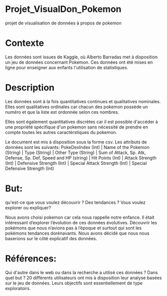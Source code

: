 # Projet_VisualDon_Pokemon
projet de visualisation de données à propos de pokemon


# Contexte 

Les données sont issues de Kaggle, où Alberto Barradas met à disposition un jeu de données concernant Pokemon. 
Ces données ont été mises en ligne pour enseigner aux enfants l'utilisation de statistiques.



# Description
Les données sont à la fois quantitatives continues et qualitatives nominales.
Elles sont qualitatives ordinales car chacun des pokemon possède un numéro et que la liste est ordonnée selon ces nombres.

Elles sont également quantitatives discrètes car il est possible d'accéder à une propriété spécifique d'un pokemon sans nécessité de prendre en compte toutes les autres caractérstiques du pokemon.

Le document est mis à disposition sous la forme csv. 
Les attributs de données sont les suivants:
PokeDexIndex (Int) | Name of the Pokemon (String) | Type (String) | Other Type (String) | Sum of Attack, Sp. Atk, Defense, Sp. Def, Speed and HP (string) | Hit Points (Int) | Attack Strength (Int) | Defensive Strength (Int) | Special Attack Strength (Int) | Special Defensive Strength (Int)


# But:
qu'est-ce que vous voulez découvrir ? Des tendances ? Vous voulez explorer ou expliquer?

Nous avons choisi pokemon car cela nous rappelle notre enfance. Il était intéressant d’explorer l’évolution de ces données évolutives. Découvrir les pokémons que nous n’avions pas à l’époque et surtout qui sont les pokémons tendances dorénavants.
Nous avons décidé que nous nous baserions sur le côté explicatif des données.

# Références:
Qui d'autre dans le web ou dans la recherche a utilisé ces données ? Dans quel but ?
20 différents utilisateurs ont mis à disposition leur analyse basées sur le jeu de données. Leurs objectifs sont essentiellement de type exploratoirs.
